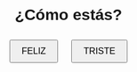 <!DOCTYPE html>
<html lang="es">
<head>
 <script async src="https://pagead2.googlesyndication.com/pagead/js/adsbygoogle.js?client=ca-pub-6097334991137618"
     crossorigin="anonymous"></script>
  <meta charset="UTF-8">
  <title>¿Cómo estás?</title>
  <style>
    body {
      font-family: Arial, sans-serif;
      text-align: center;
      margin-top: 100px;
    }
    #respuesta {
      display: none;
      margin-top: 30px;
    }
    img {
      max-width: 300px;
      margin-top: 20px;
    }
    button {
      padding: 10px 20px;
      margin: 10px;
      font-size: 16px;
      cursor: pointer;
    }
  </style>
</head>
<body>

  <h1>¿Cómo estás?</h1>

  <button onclick="mostrarRespuesta('feliz')">FELIZ</button>
  <button onclick="mostrarRespuesta('triste')">TRISTE</button>

  <div id="respuesta">
    <h2>Escucha esto</h2>
    <img id="albumImagen" src="" alt="Álbum">
  </div>

  <script>
    function mostrarRespuesta(estado) {
      const imagen = document.getElementById('albumImagen');
      const respuestaDiv = document.getElementById('respuesta');

      if (estado === 'feliz') {
        imagen.src = "https://media.giphy.com/media/l4FGzQdu1a2f1gWlS/giphy.gif"; // Canción Animal GIF
      } else if (estado === 'triste') {
        imagen.src = "https://media.giphy.com/media/l3q2K5jinAlChoCLS/giphy.gif"; // Bocanada GIF
      }

      respuestaDiv.style.display = 'block';
    }
  </script>

</body>
</html>
